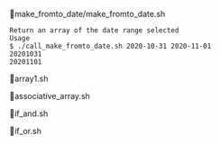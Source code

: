 :page_facing_up:make_fromto_date/make_fromto_date.sh<br>
```
Return an array of the date range selected
Usage
$ ./call_make_fromto_date.sh 2020-10-31 2020-11-01
20201031
20201101
```

:page_facing_up:array1.sh

:page_facing_up:associative_array.sh

:page_facing_up:if_and.sh

:page_facing_up:if_or.sh
